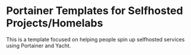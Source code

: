 # Portainer Templates for Selfhosted Projects/Homelabs
This is a template focused on helping people spin up selfhosted services using Portainer and Yacht.

